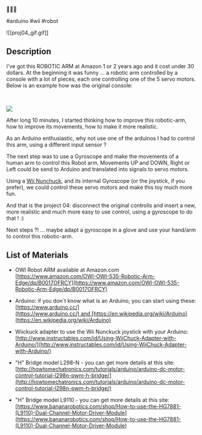 🦾🤖🚀

#arduino #wii #robot

![[proj04_gif.gif]]

## Description

I've got this ROBOTIC ARM at Amazon 1 or 2 years ago and it cost under 30 dollars. ​At the beginning it was funny ... a robotic arm controlled by a console with a lot of pieces, each one controlling one of the 5 servo motors. Below is an example how was the original console:

​

![](_assets/proj04_image1.jpg)

After long 10 minutes, I started thinking how to improve this robotic-arm, how to improve its movements, how to make it more realistic.

As an Arduino enthusiastic, why not use one of the arduinos I had to control this arm, using a different input sensor ? 

The next step was to use a Gyroscope and make the movements of a human arm to control this Robot arm. Movements UP and DOWN, Right or Left could be send to Arduino and translated into signals to servo motors.

Using a [Wii Nunchuck](https://www.amazon.com/Nintendo-Nunchuk-Controller-White-Wii-U/dp/B0094X2066), and its internal Gyroscope (or the joystick, if you prefer), we could control these servo motors and make this toy much more fun.

And that is the project 04: disconnect the original controlls and insert a new, more realistic and much more easy to use control, using a gyroscope to do that ! :)

Next steps ?! ... maybe adapt a gyroscope in a glove and use your hand/arm to control this robotic-arm. 


## List of Materials

- OWI Robot ARM available at Amazon.com  
[https://www.amazon.com/OWI-OWI-535-Robotic-Arm-Edge/dp/B0017OFRCY](https://www.amazon.com/OWI-OWI-535-Robotic-Arm-Edge/dp/B0017OFRCY)

- Arduino: if you don´t know what is an Arduino, you can start using these:
[https://www.arduino.cc/](https://www.arduino.cc/) and [https://en.wikipedia.org/wiki/Arduino](https://en.wikipedia.org/wiki/Arduino)​

- Wiickuck adapter to use the Wii Nunckuck joystick with your Arduino: 
[http://www.instructables.com/id/Using-WiiChuck-Adapter-with-Arduino/](http://www.instructables.com/id/Using-WiiChuck-Adapter-with-Arduino/)  

- "H" Bridge model L298-N - you can get more details at this site:  
[http://howtomechatronics.com/tutorials/arduino/arduino-dc-motor-control-tutorial-l298n-pwm-h-bridge/](http://howtomechatronics.com/tutorials/arduino/arduino-dc-motor-control-tutorial-l298n-pwm-h-bridge/)    

- "H" Bridge model L9110 - you can get more details at this site:  
[https://www.bananarobotics.com/shop/How-to-use-the-HG7881-(L9110)-Dual-Channel-Motor-Driver-Module](https://www.bananarobotics.com/shop/How-to-use-the-HG7881-(L9110)-Dual-Channel-Motor-Driver-Module)



​